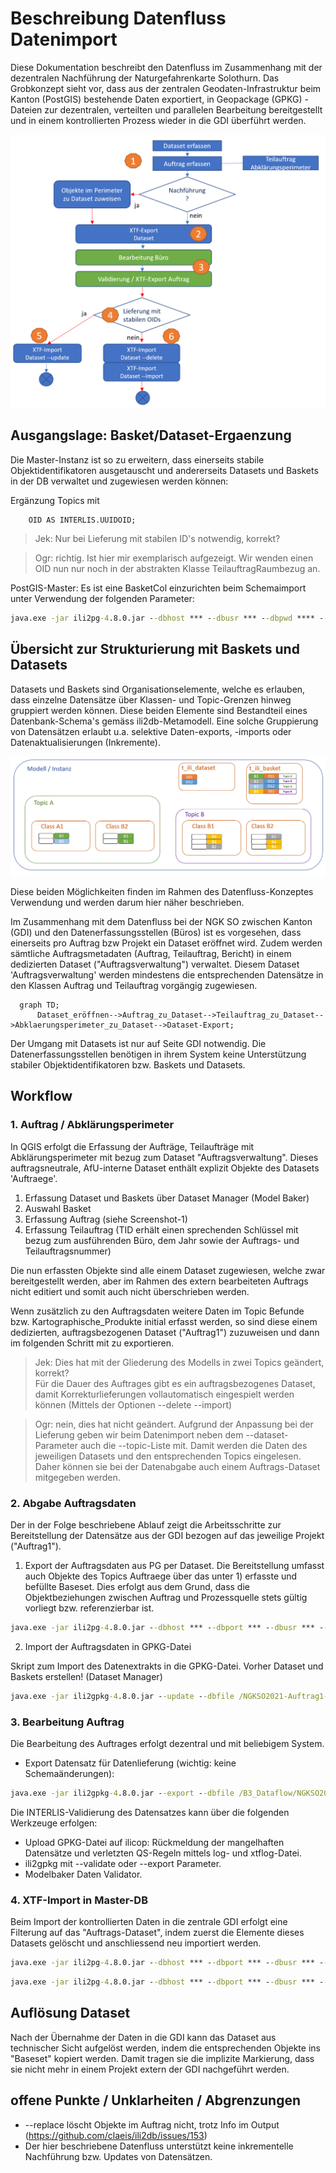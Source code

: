 # Beschreibung Datenfluss Datenimport
Diese Dokumentation beschreibt den Datenfluss im Zusammenhang mit der dezentralen Nachführung der Naturgefahrenkarte Solothurn.
Das Grobkonzept sieht vor, dass aus der zentralen Geodaten-Infrastruktur beim Kanton (PostGIS) bestehende Daten exportiert, in Geopackage (GPKG) - Dateien zur dezentralen, verteilten und parallelen Bearbeitung bereitgestellt und in einem kontrollierten Prozess wieder in die GDI überführt werden.

![Image](./images/dataflow.png)

## Ausgangslage: Basket/Dataset-Ergaenzung
Die Master-Instanz ist so zu erweitern, dass einerseits stabile Objektidentifikatoren ausgetauscht und andererseits Datasets und Baskets in der DB verwaltet und zugewiesen werden können:

Ergänzung Topics mit

~~~interlis
    OID AS INTERLIS.UUIDOID;
~~~

> Jek: Nur bei Lieferung mit stabilen ID's notwendig, korrekt?

> Ogr: richtig. Ist hier mir exemplarisch aufgezeigt. Wir wenden einen OID nun nur noch in der abstrakten Klasse TeilauftragRaumbezug an.

PostGIS-Master: Es ist eine BasketCol einzurichten beim Schemaimport unter Verwendung der folgenden Parameter:

~~~cmd
java.exe -jar ili2pg-4.8.0.jar --dbhost *** --dbusr *** --dbpwd **** --dbport *** --dbdatabase NGKSO --schemaimport --createEnumTabs --createNumChecks --createFk --createFkIdx --createGeomIdx --createMetaInfo --createTypeConstraint --createEnumTabsWithId --createTidCol --createBasketCol --smart2Inheritance --strokeArcs --defaultSrsCode 2056 --models SO_AFU_Naturgefahren_20220801 \NGK_SO_V23d_GeoW.ili
~~~

## Übersicht zur Strukturierung mit Baskets und Datasets

Datasets und Baskets sind Organisationselemente, welche es erlauben, dass einzelne Datensätze über Klassen- und Topic-Grenzen hinweg gruppiert werden können. Diese beiden Elemente sind Bestandteil eines Datenbank-Schema's gemäss ili2db-Metamodell.
Eine solche Gruppierung von Datensätzen erlaubt u.a. selektive Daten-exports, -imports oder Datenaktualisierungen (Inkremente).

![Image](./images/DatasetsBaskets.png)

Diese beiden Möglichkeiten finden im Rahmen des Datenfluss-Konzeptes Verwendung und werden darum hier näher beschrieben.

Im Zusammenhang mit dem Datenfluss bei der NGK SO zwischen Kanton (GDI) und den Datenerfassungsstellen (Büros) ist es vorgesehen, dass einerseits pro Auftrag bzw Projekt ein Dataset eröffnet wird. Zudem werden sämtliche Auftragsmetadaten (Auftrag, Teilauftrag, Bericht) in einem dedizierten Dataset ("Auftragsverwaltung") verwaltet. 
Diesem Dataset 'Auftragsverwaltung' werden mindestens die entsprechenden Datensätze in den Klassen Auftrag und Teilauftrag vorgängig zugewiesen.

```mermaid
  graph TD;
      Dataset_eröffnen-->Auftrag_zu_Dataset-->Teilauftrag_zu_Dataset-->Abklaerungsperimeter_zu_Dataset-->Dataset-Export;
```

Der Umgang mit Datasets ist nur auf Seite GDI notwendig. Die Datenerfassungsstellen benötigen in ihrem System keine Unterstützung stabiler Objektidentifikatoren bzw. Baskets und Datasets.

## Workflow

### 1. Auftrag / Abklärungsperimeter

In QGIS erfolgt die Erfassung der Aufträge, Teilaufträge mit Abklärungsperimeter mit bezug zum Dataset "Auftragsverwaltung". Dieses auftragsneutrale, AfU-interne Dataset enthält explizit Objekte des Datasets 'Auftraege'.

1. Erfassung Dataset und Baskets über Dataset Manager (Model Baker)
2. Auswahl Basket
3. Erfassung Auftrag (siehe Screenshot-1)
4. Erfassung Teilauftrag (TID erhält einen sprechenden Schlüssel mit bezug zum ausführenden Büro, dem Jahr sowie der Auftrags- und Teilauftragsnummer)

Die nun erfassten Objekte sind alle einem Dataset zugewiesen, welche zwar bereitgestellt werden, aber im Rahmen des extern bearbeiteten Auftrags nicht editiert und somit auch nicht überschrieben werden.

Wenn zusätzlich zu den Auftragsdaten weitere Daten im Topic Befunde bzw. Kartographische_Produkte initial erfasst werden, so sind diese einem dedizierten, auftragsbezogenen Dataset ("Auftrag1") zuzuweisen und dann im folgenden Schritt mit zu exportieren.

> Jek: Dies hat mit der Gliederung des Modells in zwei Topics geändert, korrekt?   
Für die Dauer des Auftrages gibt es ein auftragsbezogenes Dataset, damit Korrekturlieferungen vollautomatisch eingespielt werden können (Mittels der Optionen --delete --import)

> Ogr: nein, dies hat nicht geändert. Aufgrund der Anpassung bei der Lieferung geben wir beim Datenimport neben dem --dataset-Parameter auch die --topic-Liste mit. Damit werden die Daten des jeweiligen Datasets und den entsprechenden Topics eingelesen. Daher können sie bei der Datenabgabe auch einem Auftrags-Dataset mitgegeben werden.

### 2. Abgabe Auftragsdaten

Der in der Folge beschriebene Ablauf zeigt die Arbeitsschritte zur Bereitstellung der Datensätze aus der GDI bezogen auf das jeweilige Projekt ("Auftrag1").

1. Export der Auftragsdaten aus PG per Dataset. Die Bereitstellung umfasst auch Objekte des Topics Auftraege über das unter 1) erfasste und befüllte Baseset. Dies erfolgt aus dem Grund, dass die Objektbeziehungen zwischen Auftrag und Prozessquelle stets gültig vorliegt bzw. referenzierbar ist.

~~~cmd
java.exe -jar ili2pg-4.8.0.jar --dbhost *** --dbport *** --dbusr *** --dbpwd *** --dbdatabase NGKSO --dbschema public --export --dataset "Auftragsverwaltung;Auftrag1" --models SO_AFU_Naturgefahren_20220801 /exp-Auftrag1-vorher.xtf
~~~

2. Import der Auftragsdaten in GPKG-Datei

Skript zum Import des Datenextrakts in die GPKG-Datei.
Vorher Dataset und Baskets erstellen! (Dataset Manager)

~~~cmd
java.exe -jar ili2gpkg-4.8.0.jar --update --dbfile /NGKSO2021-Auftrag1-1.gpkg --import --importTid --importBid /exp-Auftrag1-vorher.xtf
~~~

### 3. Bearbeitung Auftrag

Die Bearbeitung des Auftrages erfolgt dezentral und mit beliebigem System.

* Export Datensatz für Datenlieferung (wichtig: keine Schemaänderungen):

~~~cmd
java.exe -jar ili2gpkg-4.8.0.jar --export --dbfile /B3_Dataflow/NGKSO2021-Auftrag1-1.gpkg /exp-Auftrag1-nachher.xtf
~~~

Die INTERLIS-Validierung des Datensatzes kann über die folgenden Werkzeuge erfolgen:

* Upload GPKG-Datei auf ilicop: Rückmeldung der mangelhaften Datensätze und verletzten QS-Regeln mittels log- und xtflog-Datei.
* ili2gpkg mit --validate oder --export Parameter.
* Modelbaker Daten Validator.

### 4. XTF-Import in Master-DB

Beim Import der kontrollierten Daten in die zentrale GDI erfolgt eine Filterung auf das "Auftrags-Dataset", indem zuerst die Elemente dieses Datasets gelöscht und anschliessend neu importiert werden.

~~~cmd
java.exe -jar ili2pg-4.8.0.jar --dbhost *** --dbport *** --dbusr *** --dbpwd *** --dbdatabase NGKSO --dbschema public --delete --dataset Auftrag1
~~~

~~~cmd
java.exe -jar ili2pg-4.8.0.jar --dbhost *** --dbport *** --dbusr *** --dbpwd *** --dbdatabase NGKSO --dbschema public --import --dataset Auftrag1  --topic "SO_AFU_Naturgefahren_20220801.Befunde;SO_AFU_Naturgefahren_20220801.Kartographische_Produkte" --models SO_AFU_Naturgefahren_20220801 /exp-Auftrag1-nachher.xtf
~~~

## Auflösung Dataset

Nach der Übernahme der Daten in die GDI kann das Dataset aus technischer Sicht aufgelöst werden, indem die entsprechenden Objekte ins "Baseset" kopiert werden. Damit tragen sie die implizite Markierung, dass sie nicht mehr in einem Projekt extern der GDI nachgeführt werden.

## offene Punkte / Unklarheiten / Abgrenzungen

* --replace löscht Objekte im Auftrag nicht, trotz Info im Output (<https://github.com/claeis/ili2db/issues/153>)
* Der hier beschriebene Datenfluss unterstützt keine inkrementelle Nachführung bzw. Updates von Datensätzen.
